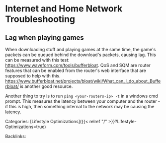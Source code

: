 # Internet and Home Network Troubleshooting

## Lag when playing games

When downloading stuff and playing games at the same time, the game's packets
can be queued behind the download's packets, causing lag.  This can be measured
with this test: https://www.waveform.com/tools/bufferbloat. QoS and SQM are
router features that can be enabled from the router's web interface that are
supposed to help with this.
https://www.bufferbloat.net/projects/bloat/wiki/What_can_I_do_about_Bufferbloat/
is another good resource.

Another thing to try is to run `ping <your-routers-ip> -t` in a windows cmd
prompt. This measures the latency between your computer and the router - if
this is high, then something internal to the network may be causing the
latency.










Categories: [Lifestyle Optimizations]({{< relref "/" >}}?Lifestyle-Optimizations=true)

Backlinks: 